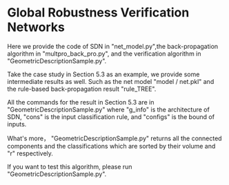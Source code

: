 # Global Robustness Verification Networks

Here we provide the code of SDN in "net_model.py",the back-propagation algorithm in "multpro_back_pro.py", and the verification algorithm in "GeometricDescriptionSample.py".


Take the case study in Section 5.3 as an example, we provide some intermediate results as well.
Such as the net model "model / net.pkl" and the rule-based back-propagation result "rule_TREE".


All the  commands  for the result in Section 5.3 are in "GeometricDescriptionSample.py" where "g_info" is the architecture of SDN, "cons" is the input classification rule, and "configs" is the bound of inputs.


What's more， "GeometricDescriptionSample.py" returns all the connected components and the classifications which are sorted by their volume and "r" respectively.


If you want to test this algorithm, please run "GeometricDescriptionSample.py".
